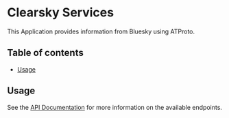 # Clearsky Services

This Application provides information from Bluesky using ATProto.

## Table of contents

- [Usage](api.md)

## Usage

See the [API Documentation](api.md) for more information on the available endpoints.